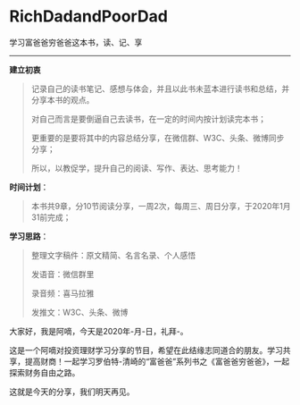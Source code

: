 # RichDadandPoorDad
 学习富爸爸穷爸爸这本书，读、记、享



------

**建立初衷**

> 记录自己的读书笔记、感想与体会，并且以此书未蓝本进行读书和总结，并分享本书的观点。
>
> 对自己而言是要倒逼自己去读书，在一定的时间内按计划读完本书；
>
> 更重要的是要将其中的内容总结分享，在微信群、W3C、头条、微博同步分享；
>
> 所以，以教促学，提升自己的阅读、写作、表达、思考能力！

**时间计划**：

> 本书共9章，分10节阅读分享，一周2次，每周三、周日分享，于2020年1月31前完成；

**学习思路**：

> 整理文字稿件：原文精简、名言名录、个人感悟
>
> 发语音：微信群里
>
> 录音频：喜马拉雅
>
> 发推文：W3C、头条、微博





大家好，我是阿嘀，今天是2020年-月-日，礼拜-。

这是一个阿嘀对投资理财学习分享的节目，希望在此结缘志同道合的朋友。学习共享，提高财商！一起学习罗伯特-清崎的“富爸爸”系列书之《富爸爸穷爸爸》，一起探索财务自由之路。





这就是今天的分享，我们明天再见。

